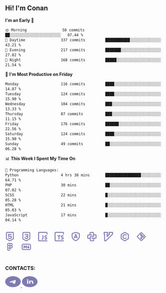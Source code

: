 ## Hi! I'm Conan

<!--START_SECTION:waka-->
**I'm an Early 🐤** 

```text
🌞 Morning                58 commits          ██░░░░░░░░░░░░░░░░░░░░░░░   07.44 % 
🌆 Daytime                337 commits         ███████████░░░░░░░░░░░░░░   43.21 % 
🌃 Evening                217 commits         ███████░░░░░░░░░░░░░░░░░░   27.82 % 
🌙 Night                  168 commits         █████░░░░░░░░░░░░░░░░░░░░   21.54 % 
```
📅 **I'm Most Productive on Friday** 

```text
Monday                   116 commits         ████░░░░░░░░░░░░░░░░░░░░░   14.87 % 
Tuesday                  124 commits         ████░░░░░░░░░░░░░░░░░░░░░   15.90 % 
Wednesday                104 commits         ███░░░░░░░░░░░░░░░░░░░░░░   13.33 % 
Thursday                 87 commits          ███░░░░░░░░░░░░░░░░░░░░░░   11.15 % 
Friday                   176 commits         ██████░░░░░░░░░░░░░░░░░░░   22.56 % 
Saturday                 124 commits         ████░░░░░░░░░░░░░░░░░░░░░   15.90 % 
Sunday                   49 commits          ██░░░░░░░░░░░░░░░░░░░░░░░   06.28 % 
```


📊 **This Week I Spent My Time On** 

```text
💬 Programming Languages: 
Python                   4 hrs 38 mins       ████████████████░░░░░░░░░   64.71 % 
PHP                      30 mins             ██░░░░░░░░░░░░░░░░░░░░░░░   07.02 % 
SCSS                     22 mins             █░░░░░░░░░░░░░░░░░░░░░░░░   05.28 % 
HTML                     21 mins             █░░░░░░░░░░░░░░░░░░░░░░░░   05.03 % 
JavaScript               17 mins             █░░░░░░░░░░░░░░░░░░░░░░░░   04.14 % 
```


<!--END_SECTION:waka-->


<br>

<div align="left">
  <img src="icons/skills/html.svg" height="30" alt="html5"/>
  <img width="15"/>
  <img src="icons/skills/css.svg" height="30" alt="css"/>
    <img width="15"/>
  <img src="icons/skills/javascript.svg" height="30" alt="javascript"/>
  <img width="15"/>
  <img src="icons/skills/typescript.svg" height="30" alt="typescript"/>
  <img width="15"/>
  <img src="icons/skills/angular.svg" height="30" alt="angular"/>
  <img width="15"/>
  <img src="icons/skills/python.svg" height="30" alt="python"/>
  <img width="15"/>
  <img src="icons/skills/vim.svg" height="30" alt="vim"  />
  <img width="15"/>
  <img src="icons/skills/c.svg" height="30" alt="c"/>
  <img width="15"/>
  <img src="icons/skills/git.svg" height="30" alt="git"/>
  <img width="15"/>
  <img src="icons/skills/figma.svg" height="30" alt="figma"/>
  <img width="15"/>
  <img src="icons/skills/markdown.svg" height="30" alt="markdown"/>
</div>

<br>


### CONTACTS:

<div align="left">
  <a href="https://t.me/gkkconan">
    <img src="icons/contacts/telegram.svg" width="50" height="35" alt="telegram"/>
  </a>
  <a href="https://www.linkedin.com/in/gkkconan">
    <img src="icons/contacts/linkedin.svg" width="50" height="35" alt="linkedin"/>
  </a>
</div>
